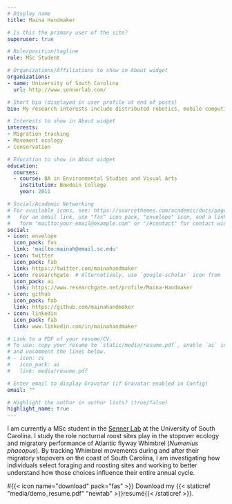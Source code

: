 ```yaml
---
# Display name
title: Maina Handmaker

# Is this the primary user of the site?
superuser: true

# Role/position/tagline
role: MSc Student

# Organizations/Affiliations to show in About widget
organizations:
- name: University of South Carolina
  url: http://www.sennerlab.com/

# Short bio (displayed in user profile at end of posts)
bio: My research interests include distributed robotics, mobile computing and programmable matter.

# Interests to show in About widget
interests:
- Migration tracking
- Movement ecology
- Conservation

# Education to show in About widget
education:
  courses:
  - course: BA in Environmental Studies and Visual Arts
    institution: Bowdoin College
    year: 2011

# Social/Academic Networking
# For available icons, see: https://sourcethemes.com/academic/docs/page-builder/#icons
#   For an email link, use "fas" icon pack, "envelope" icon, and a link in the
#   form "mailto:your-email@example.com" or "/#contact" for contact widget.
social:
- icon: envelope
  icon_pack: fas
  link: 'mailto:mainah@email.sc.edu'
- icon: twitter
  icon_pack: fab
  link: https://twitter.com/mainahandmaker
- icon: researchgate  # Alternatively, use `google-scholar` icon from `ai` icon pack
  icon_pack: ai
  link: https://www.researchgate.net/profile/Maina-Handmaker
- icon: github
  icon_pack: fab
  link: https://github.com/mainahandmaker
- icon: linkedin
  icon_pack: fab
  link: www.linkedin.com/in/mainahandmaker

# Link to a PDF of your resume/CV.
# To use: copy your resume to `static/media/resume.pdf`, enable `ai` icons in `params.toml`, 
# and uncomment the lines below.
# - icon: cv
#   icon_pack: ai
#   link: media/resume.pdf

# Enter email to display Gravatar (if Gravatar enabled in Config)
email: ""

# Highlight the author in author lists? (true/false)
highlight_name: true
---
```


I am currently a MSc student in the [Senner Lab](http://www.sennerlab.com/) at the University of South Carolina. I study the role nocturnal roost sites play in the stopover ecology and migratory performance of Atlantic flyway Whimbrel (_Numenius phaeopus_). By tracking Whimbrel movements during and after their migratory stopovers on the coast of South Carolina, I am investigating how individuals select foraging and roosting sites and working to better understand how those choices influence their entire annual cycle. 

#{{< icon name="download" pack="fas" >}} Download my {{< staticref "media/demo_resume.pdf" "newtab" >}}resumé{{< /staticref >}}.
